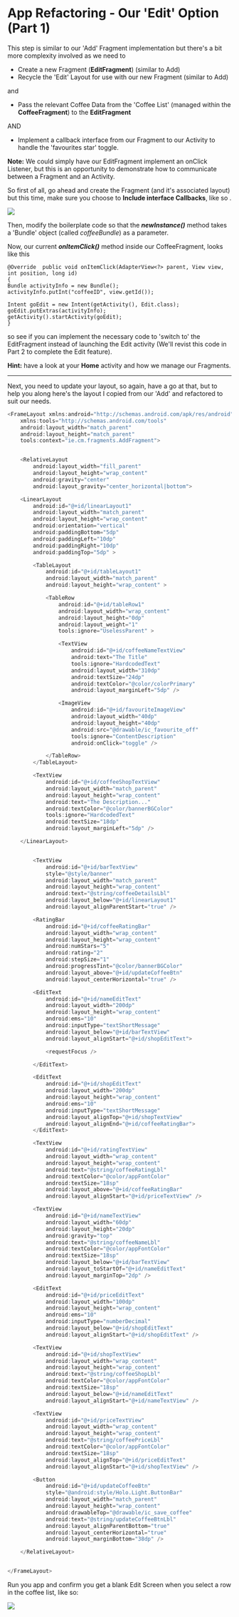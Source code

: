 # App Refactoring - Our 'Edit' Option \(Part 1\)

This step is similar to our 'Add' Fragment implementation but there's a bit more complexity involved as we need to

* Create a new Fragment \(**EditFragment**\) \(similar to Add\)
* Recycle the 'Edit' Layout for use with our new Fragment \(similar to Add\)

and

* Pass the relevant Coffee Data from the 'Coffee List' \(managed within the **CoffeeFragment**\) to the **EditFragment**

AND

* Implement a callback interface from our Fragment to our Activity to handle the 'favourites star' toggle.

**Note:** We could simply have our EditFragment implement an onClick Listener, but this is an opportunity to demonstrate how to communicate between a Fragment and an Activity.

So first of all, go ahead and create the Fragment \(and it's associated layout\) but this time, make sure you choose to **Include interface Callbacks**, like so .

![](/assets/lab509.png)

Then, modify the boilerplate code so that the _**newInstance\(\)**_ method takes a 'Bundle' object \(called _coffeeBundle_\) as a parameter.

Now, our current **_onItemClick\(\)_** method inside our CoffeeFragment, looks like this

```
@Override  public void onItemClick(AdapterView<?> parent, View view, int position, long id) 
{    
Bundle activityInfo = new Bundle();    
activityInfo.putInt("coffeeID", view.getId());    

Intent goEdit = new Intent(getActivity(), Edit.class);
goEdit.putExtras(activityInfo);   
getActivity().startActivity(goEdit);  
}
```

so see if you can implement the necessary code to 'switch to' the EditFragment instead of launching the Edit activity \(We'll revist this code in Part 2 to complete the Edit feature\).

**Hint:** have a look at your **Home** activity and how we manage our Fragments.

---

Next, you need to update your layout, so again, have a go at that, but to help you along here's the layout I copied from our 'Add' and refactored to suit our needs.

```js
<FrameLayout xmlns:android="http://schemas.android.com/apk/res/android"
    xmlns:tools="http://schemas.android.com/tools"
    android:layout_width="match_parent"
    android:layout_height="match_parent"
    tools:context="ie.cm.fragments.AddFragment">


    <RelativeLayout
        android:layout_width="fill_parent"
        android:layout_height="wrap_content"
        android:gravity="center"
        android:layout_gravity="center_horizontal|bottom">

    <LinearLayout
        android:id="@+id/linearLayout1"
        android:layout_width="match_parent"
        android:layout_height="wrap_content"
        android:orientation="vertical"
        android:paddingBottom="5dp"
        android:paddingLeft="10dp"
        android:paddingRight="10dp"
        android:paddingTop="5dp" >

        <TableLayout
            android:id="@+id/tableLayout1"
            android:layout_width="match_parent"
            android:layout_height="wrap_content" >

            <TableRow
                android:id="@+id/tableRow1"
                android:layout_width="wrap_content"
                android:layout_height="0dp"
                android:layout_weight="1"
                tools:ignore="UselessParent" >

                <TextView
                    android:id="@+id/coffeeNameTextView"
                    android:text="The Title"
                    tools:ignore="HardcodedText"
                    android:layout_width="310dp"
                    android:textSize="24dp"
                    android:textColor="@color/colorPrimary"
                    android:layout_marginLeft="5dp" />

                <ImageView
                    android:id="@+id/favouriteImageView"
                    android:layout_width="40dp"
                    android:layout_height="40dp"
                    android:src="@drawable/ic_favourite_off"
                    tools:ignore="ContentDescription"
                    android:onClick="toggle" />

            </TableRow>
        </TableLayout>

        <TextView
            android:id="@+id/coffeeShopTextView"
            android:layout_width="match_parent"
            android:layout_height="wrap_content"
            android:text="The Description..."
            android:textColor="@color/bannerBGColor"
            tools:ignore="HardcodedText"
            android:textSize="18dp"
            android:layout_marginLeft="5dp" />

    </LinearLayout>


        <TextView
            android:id="@+id/barTextView"
            style="@style/banner"
            android:layout_width="match_parent"
            android:layout_height="wrap_content"
            android:text="@string/coffeeDetailsLbl"
            android:layout_below="@+id/linearLayout1"
            android:layout_alignParentStart="true" />

        <RatingBar
            android:id="@+id/coffeeRatingBar"
            android:layout_width="wrap_content"
            android:layout_height="wrap_content"
            android:numStars="5"
            android:rating="2"
            android:stepSize="1"
            android:progressTint="@color/bannerBGColor"
            android:layout_above="@+id/updateCoffeeBtn"
            android:layout_centerHorizontal="true" />

        <EditText
            android:id="@+id/nameEditText"
            android:layout_width="200dp"
            android:layout_height="wrap_content"
            android:ems="10"
            android:inputType="textShortMessage"
            android:layout_below="@+id/barTextView"
            android:layout_alignStart="@+id/shopEditText">

            <requestFocus />

        </EditText>

        <EditText
            android:id="@+id/shopEditText"
            android:layout_width="200dp"
            android:layout_height="wrap_content"
            android:ems="10"
            android:inputType="textShortMessage"
            android:layout_alignTop="@+id/shopTextView"
            android:layout_alignEnd="@+id/coffeeRatingBar">
        </EditText>

        <TextView
            android:id="@+id/ratingTextView"
            android:layout_width="wrap_content"
            android:layout_height="wrap_content"
            android:text="@string/coffeeRatingLbl"
            android:textColor="@color/appFontColor"
            android:textSize="18sp"
            android:layout_above="@+id/coffeeRatingBar"
            android:layout_alignStart="@+id/priceTextView" />

        <TextView
            android:id="@+id/nameTextView"
            android:layout_width="60dp"
            android:layout_height="20dp"
            android:gravity="top"
            android:text="@string/coffeeNameLbl"
            android:textColor="@color/appFontColor"
            android:textSize="18sp"
            android:layout_below="@+id/barTextView"
            android:layout_toStartOf="@+id/nameEditText"
            android:layout_marginTop="2dp" />

        <EditText
            android:id="@+id/priceEditText"
            android:layout_width="100dp"
            android:layout_height="wrap_content"
            android:ems="10"
            android:inputType="numberDecimal"
            android:layout_below="@+id/shopEditText"
            android:layout_alignStart="@+id/shopEditText" />

        <TextView
            android:id="@+id/shopTextView"
            android:layout_width="wrap_content"
            android:layout_height="wrap_content"
            android:text="@string/coffeeShopLbl"
            android:textColor="@color/appFontColor"
            android:textSize="18sp"
            android:layout_below="@+id/nameEditText"
            android:layout_alignStart="@+id/nameTextView" />

        <TextView
            android:id="@+id/priceTextView"
            android:layout_width="wrap_content"
            android:layout_height="wrap_content"
            android:text="@string/coffeePriceLbl"
            android:textColor="@color/appFontColor"
            android:textSize="18sp"
            android:layout_alignTop="@+id/priceEditText"
            android:layout_alignStart="@+id/shopTextView" />

        <Button
            android:id="@+id/updateCoffeeBtn"
            style="@android:style/Holo.Light.ButtonBar"
            android:layout_width="match_parent"
            android:layout_height="wrap_content"
            android:drawableTop="@drawable/ic_save_coffee"
            android:text="@string/updateCoffeeBtnLbl"
            android:layout_alignParentBottom="true"
            android:layout_centerHorizontal="true"
            android:layout_marginBottom="38dp" />

    </RelativeLayout>


</FrameLayout>
```

Run you app and confirm you get a blank Edit Screen when you select a row in the coffee list, like so:

![](/assets/lab508.png)

